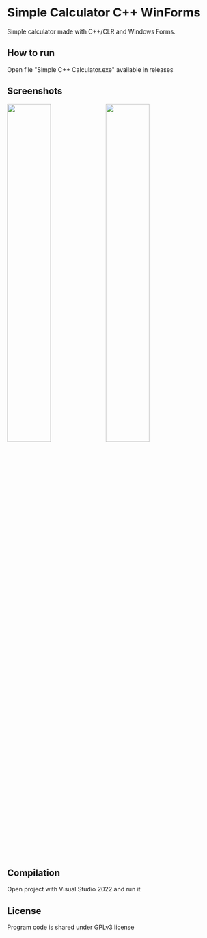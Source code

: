 # Simple Calculator C++ WinForms
Simple calculator made with C++/CLR and Windows Forms.

## How to run
Open file "Simple C++ Calculator.exe" available in releases

## Screenshots
<img src="https://github.com/GargamelJR1/SimpleCalculator_CppWinForms/assets/91876652/5b686ba4-3535-4744-a165-df726f2b13b8" width="45%"></img>
<img src="https://github.com/GargamelJR1/SimpleCalculator_CppWinForms/assets/91876652/3f7178fb-44a7-41f9-957a-30d7a45d95e9" width="45%"></img>

## Compilation
Open project with Visual Studio 2022 and run it

## License
Program code is shared under GPLv3 license
